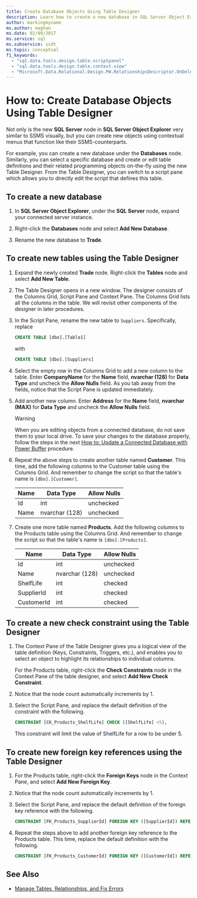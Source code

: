 ```yaml
---
title: Create Database Objects Using Table Designer
description: Learn how to create a new database in SQL Server Object Explorer. See how to create new tables, constraints, and foreign key references in Table Designer.
author: markingmyname
ms.author: maghan
ms.date: 02/09/2017
ms.service: sql
ms.subservice: ssdt
ms.topic: conceptual
f1_keywords:
  - "sql.data.tools.design.table.scriptpanel"
  - "sql.data.tools.design.table.context.view"
  - "Microsoft.Data.Relational.Design.PW.RelationshipsDescriptor.OnDelete"
---
```


# How to: Create Database Objects Using Table Designer

Not only is the new **SQL Server** node in **SQL Server Object Explorer** very similar to SSMS visually, but you can create new objects using contextual menus that function like their SSMS-counterparts.  
  
For example, you can create a new database under the **Databases** node. Similarly, you can select a specific database and create or edit table definitions and their related programming objects on-the-fly using the new Table Designer. From the Table Designer, you can switch to a script pane which allows you to directly edit the script that defines this table.  
  
## To create a new database
  
1. In **SQL Server Object Explorer**, under the **SQL Server** node, expand your connected server instance.  
  
2. Right-click the **Databases** node and select **Add New Database**.  
  
3. Rename the new database to **Trade**.  
  
## To create new tables using the Table Designer  
  
1. Expand the newly created **Trade** node. Right-click the **Tables** node and select **Add New Table**.  
  
2. The Table Designer opens in a new window. The designer consists of the Columns Grid, Script Pane and Context Pane. The Columns Grid lists all the columns in the table. We will revisit other components of the designer in later procedures.  
  
3. In the Script Pane, rename the new table to `Suppliers`. Specifically, replace  
  
    ```sql
    CREATE TABLE [dbo].[Table1]  
    ```
  
    with  
  
    ```sql
    CREATE TABLE [dbo].[Suppliers]  
    ```
  
4. Select the empty row in the Columns Grid to add a new column to the table.  Enter **CompanyName** for the **Name** field, **nvarchar (128)** for **Data Type** and uncheck the **Allow Nulls** field. As you tab away from the fields, notice that the Script Pane is updated immediately.  
  
5. Add another new column. Enter **Address** for the **Name** field, **nvarchar (MAX)** for **Data Type** and uncheck the **Allow Nulls** field.  
  
    > [!WARNING]  
    > When you are editing objects from a connected database, do not save them to your local drive. To save your changes to the database properly, follow the steps in the next [How to: Update a Connected Database with Power Buffer](../ssdt/how-to-update-a-connected-database-with-power-buffer.md) procedure.  
  
6. Repeat the above steps to create another table named **Customer**. This time, add the following columns to the Customer table using the Columns Grid. And remember to change the script so that the table's name is `[dbo].[Customer]`.  
  
    |Name|Data Type|**Allow Nulls**|  
    |--------|-------------|-------------------|  
    |Id|int|unchecked|  
    |Name|nvarchar (128)|unchecked|  
  
7. Create one more table named **Products**. Add the following columns to the Products table using the Columns Grid. And remember to change the script so that the table's name is `[dbo].[Products]`.  
  
    |Name|Data Type|**Allow Nulls**|  
    |--------|-------------|-------------------|  
    |Id|int|unchecked|  
    |Name|nvarchar (128)|unchecked|  
    |ShelfLife|int|checked|  
    |SupplierId|int|checked|  
    |CustomerId|int|checked|  
  
## To create a new check constraint using the Table Designer  
  
1. The Context Pane of the Table Designer gives you a logical view of the table definition (Keys, Constraints, Triggers, etc.), and enables you to select an object to highlight its relationships to individual columns.  
  
    For the Products table, right-click the **Check Constraints** node in the Context Pane of the table designer, and select **Add New Check Constraint**.  
  
2. Notice that the node count automatically increments by 1.  
  
3. Select the Script Pane, and replace the default definition of the constraint with the following.  
  
    ```sql
    CONSTRAINT [CK_Products_ShelfLife] CHECK ([ShelfLife] <5),  
    ```
  
    This constraint will limit the value of ShelfLife for a row to be under 5.  
  
## To create new foreign key references using the Table Designer  
  
1. For the Products table, right-click the **Foreign Keys** node in the Context Pane, and select **Add New Foreign Key**.  
  
2. Notice that the node count automatically increments by 1.  
  
3. Select the Script Pane, and replace the default definition of the foreign key reference with the following.  
  
    ```sql
    CONSTRAINT [FK_Products_SupplierId] FOREIGN KEY ([SupplierId]) REFERENCES [dbo].[Suppliers] ([Id]),  
    ```
  
4. Repeat the steps above to add another foreign key reference to the Products table. This time, replace the default definition with the following.  
  
    ```sql
    CONSTRAINT [FK_Products_CustomerId] FOREIGN KEY ([CustomerId]) REFERENCES [dbo].[Customer] ([Id])  
    ```
  
## See Also

- [Manage Tables, Relationships, and Fix Errors](../ssdt/manage-tables-relationships-and-fix-errors.md)
